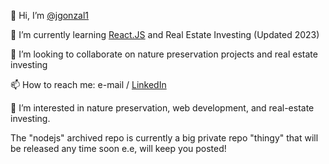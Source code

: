 👋 Hi, I’m [@jgonzal1](https://github.com/jgonzal1)

🌱 I’m currently learning [React.JS](https://www.codecademy.com/courses/react-101/) and Real Estate Investing (Updated 2023)

💞️ I’m looking to collaborate on nature preservation projects and real estate investing

📫 How to reach me: e-mail / [LinkedIn](https://www.linkedin.com/in/javigbe)

👀 I’m interested in nature preservation, web development, and real-estate investing.

The "nodejs" archived repo is currently a big private repo "thingy"
that will be released any time soon e.e, will keep you posted!

<!---
jgonzal1/jgonzal1 is a ✨ special ✨ repository because its `README.md` (this file) appears on your GitHub profile.
You can click the Preview link to take a look at your changes.
--->

